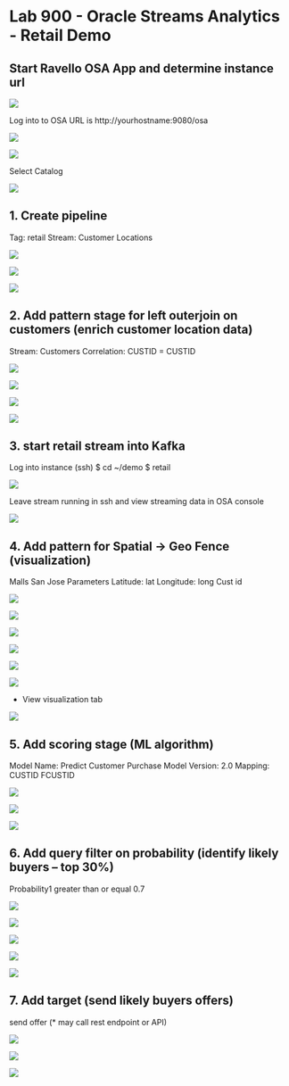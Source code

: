 
# Lab 900 - Oracle Streams Analytics - Retail Demo

## Start Ravello OSA App and determine instance url
![](images/900/image900_1.png)

Log into to OSA URL is http://yourhostname:9080/osa

![](images/900/image900_2.png)

![](images/900/image900_3.png)

Select Catalog

![](images/900/image900_4.png)

## 1.	Create pipeline
Tag: retail
Stream: Customer Locations

![](images/900/image900_5.png)

![](images/900/image900_6.png)

![](images/900/image900_7.png)


## 2.	Add pattern stage for left outerjoin on customers (enrich customer location data)
Stream: Customers
Correlation: CUSTID = CUSTID

![](images/900/image900_8.png)

![](images/900/image900_9.png)

![](images/900/image900_10.png)

![](images/900/image900_11.png)

## 3. start retail stream into Kafka
Log into instance (ssh)
$ cd ~/demo
$ retail

![](images/900/image900_12.png)

Leave stream running in ssh and view streaming data in OSA console

![](images/900/image900_13.png)


## 4.	Add pattern for Spatial -> Geo Fence (visualization)
Malls San Jose
Parameters
Latitude: lat
Longitude: long
Cust id

![](images/900/image900_14.png)

![](images/900/image900_15.png)

![](images/900/image900_16.png)

![](images/900/image900_17.png)

![](images/900/image900_18.png)

![](images/900/image900_19.png)

* View visualization tab

![](images/900/image900_20.png)

## 5.	Add scoring stage (ML algorithm) 
Model Name: Predict Customer Purchase
Model Version: 2.0
Mapping: CUSTID   FCUSTID

![](images/900/image900_21.png)

![](images/900/image900_22.png)

![](images/900/image900_23.png)

## 6.	Add query filter on probability (identify likely buyers – top 30%)
Probability1 greater than or equal 0.7

![](images/900/image900_24.png)

![](images/900/image900_25.png)

![](images/900/image900_26.png)

![](images/900/image900_27.png)

![](images/900/image900_28.png)


## 7.	Add target (send likely buyers offers)
send offer 
(* may call rest endpoint or API)

![](images/900/image900_29.png)

![](images/900/image900_30.png)

![](images/900/image900_31.png)